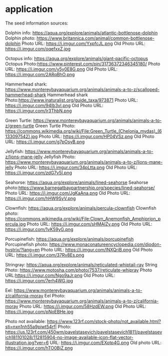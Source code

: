 # application

The seed information sources:

  Dolphin info: https://aqua.org/explore/animals/atlantic-bottlenose-dolphin
  Dolphin photo: https://www.britannica.com/animal/common-bottlenose-dolphin
  Photo URL: https://i.imgur.com/YxpfcJL.png
  Old Photo URL: https://i.imgur.com/oqefxxZ.jpg


  Octopus info: https://aqua.org/explore/animals/giant-pacific-octopus
  Octopus Photo:https://www.pinterest.com/pin/31736372346345180/
  Photo URL: https://i.imgur.com/y5y0E8G.png
  Old Photo URL: https://i.imgur.com/2ARqBhO.png

  Hammerhead shark: https://www.montereybayaquarium.org/animals/animals-a-to-z/scalloped-hammerhead-shark
  Hammerhead shark Photo:https://www.inaturalist.org/guide_taxa/973871
  Photo URL: https://i.imgur.com/94Ib3vl.png
  Old Photo URL: https://i.imgur.com/lr3ThbN.png


  Green Turtle: https://www.montereybayaquarium.org/animals/animals-a-to-z/green-turtle
  Green Turtle Photo: https://commons.wikimedia.org/wiki/File:Green_Turtle_(Chelonia_mydas)_(6133097542).jpg
  Photo URL: https://i.imgur.com/HP04VSz.png
  Old Photo URL: https://i.imgur.com/g7pOsyB.png


  Jellyfish: https://www.montereybayaquarium.org/animals/animals-a-to-z/lions-mane-jelly
  Jellyfish Photo: https://www.montereybayaquarium.org/animals/animals-a-to-z/lions-mane-jelly
  Photo URL: https://i.imgur.com/34pLtta.png
  Old Photo URL: https://i.imgur.com/zdG7v5I.png


  Seahorse: https://aqua.org/explore/animals/lined-seahorse
  Seahorse photo:https://www.barnegatbaypartnership.org/species/lined-seahorse/
  Photo URL: https://i.imgur.com/JgKaAna.png
  Old Photo URL: https://i.imgur.com/hHW9SyV.png


  Clownfish: https://aqua.org/explore/animals/percula-clownfish
  Clownfish photo: https://commons.wikimedia.org/wiki/File:Clown_Anemonfish_Amphiprion_percula.jpg
  Photo URL: https://i.imgur.com/sHMAIZy.png
  Old Photo URL: https://i.imgur.com/1vK59yG.png


  Porcupinefish: https://aqua.org/explore/animals/porcupinefish
  Porcupinefish photo: https://www.monaconatureencyclopedia.com/diodon-hystrix/?lang=en
  Photo URL: https://i.imgur.com/lNXQriB.png
  Old Photo URL: https://i.imgur.com/37Rv8Es.png


  Stringray: https://aqua.org/explore/animals/reticulated-whiptail-ray
  String Photo: https://www.motosha.com/photo/7537/reticulate-whipray
  Photo URL:https://i.imgur.com/Ngo9aJr.png
  Old Photo URL: https://i.imgur.com/7erh4WG.jpg


  Eel: https://www.montereybayaquarium.org/animals/animals-a-to-z/california-moray
  Eel Photo: https://www.montereybayaquarium.org/animals/animals-a-to-z/california-moray
  Photo URL: https://i.imgur.com/58HzdEW.png
  Old Photo URL: https://i.imgur.com/pNoEBHe.jpg


  Photo not available: https://www.123rf.com/stock-photo/not_available.html?sti=nxn1nh55a9piwt54rf|
  Photo: https://us.123rf.com/450wm/pavelstasevich/pavelstasevich1811/pavelstasevich181101028/112815904-no-image-available-icon-flat-vector-illustration.jpg?ver=6
  URL: https://i.imgur.com/EXotp4G.png
  Old photo URL: https://i.imgur.com/hTO0BjZ.png
